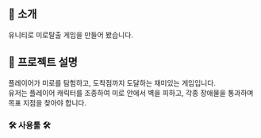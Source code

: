 ## 👋 소개 

유니티로 미로탈출 게임을 만들어 봤습니다. <br>

## 🌳 프로젝트 설명

플레이어가 미로를 탐험하고, 도착점까지 도달하는 재미있는 게임입니다. <br>
유저는 플레이어 캐릭터를 조종하여 미로 안에서 벽을 피하고, 각종 장애물을 통과하며 <br>
목표 지점을 찾아야 합니다.


### 🛠️ 사용툴 🛠️

